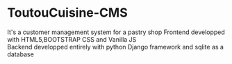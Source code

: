 # ToutouCuisine-CMS
It's a customer management system for a pastry shop
Frontend developped with HTML5,BOOTSTRAP CSS and Vanilla JS<br/>Backend developped entirely with python Django framework and sqlite as a database
